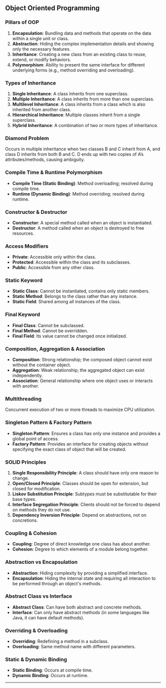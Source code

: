 ## Object Oriented Programming

### Pillars of OOP
1. **Encapsulation**: Bundling data and methods that operate on the data within a single unit or class.
2. **Abstraction**: Hiding the complex implementation details and showing only the necessary features.
3. **Inheritance**: Creating a new class from an existing class to reuse, extend, or modify behaviors.
4. **Polymorphism**: Ability to present the same interface for different underlying forms (e.g., method overriding and overloading).

### Types of Inheritance
1. **Single Inheritance**: A class inherits from one superclass.
2. **Multiple Inheritance**: A class inherits from more than one superclass.
3. **Multilevel Inheritance**: A class inherits from a class which is also inherited from another class.
4. **Hierarchical Inheritance**: Multiple classes inherit from a single superclass.
5. **Hybrid Inheritance**: A combination of two or more types of inheritance.

### Diamond Problem
Occurs in multiple inheritance when two classes B and C inherit from A, and class D inherits from both B and C. D ends up with two copies of A’s attributes/methods, causing ambiguity.

### Compile Time & Runtime Polymorphism
- **Compile Time (Static Binding)**: Method overloading; resolved during compile time.
- **Runtime (Dynamic Binding)**: Method overriding; resolved during runtime.

### Constructor & Destructor
- **Constructor**: A special method called when an object is instantiated.
- **Destructor**: A method called when an object is destroyed to free resources.

### Access Modifiers
- **Private**: Accessible only within the class.
- **Protected**: Accessible within the class and its subclasses.
- **Public**: Accessible from any other class.

### Static Keyword
- **Static Class**: Cannot be instantiated, contains only static members.
- **Static Method**: Belongs to the class rather than any instance.
- **Static Field**: Shared among all instances of the class.

### Final Keyword
- **Final Class**: Cannot be subclassed.
- **Final Method**: Cannot be overridden.
- **Final Field**: Its value cannot be changed once initialized.

### Composition, Aggregation & Association
- **Composition**: Strong relationship; the composed object cannot exist without the container object.
- **Aggregation**: Weak relationship; the aggregated object can exist independently.
- **Association**: General relationship where one object uses or interacts with another.

### Multithreading
Concurrent execution of two or more threads to maximize CPU utilization.

### Singleton Pattern & Factory Pattern
- **Singleton Pattern**: Ensures a class has only one instance and provides a global point of access.
- **Factory Pattern**: Provides an interface for creating objects without specifying the exact class of object that will be created.

### SOLID Principles
1. **Single Responsibility Principle**: A class should have only one reason to change.
2. **Open/Closed Principle**: Classes should be open for extension, but closed for modification.
3. **Liskov Substitution Principle**: Subtypes must be substitutable for their base types.
4. **Interface Segregation Principle**: Clients should not be forced to depend on methods they do not use.
5. **Dependency Inversion Principle**: Depend on abstractions, not on concretions.

### Coupling & Cohesion
- **Coupling**: Degree of direct knowledge one class has about another.
- **Cohesion**: Degree to which elements of a module belong together.

### Abstraction vs Encapsulation
- **Abstraction**: Hiding complexity by providing a simplified interface.
- **Encapsulation**: Hiding the internal state and requiring all interaction to be performed through an object's methods.

### Abstract Class vs Interface
- **Abstract Class**: Can have both abstract and concrete methods.
- **Interface**: Can only have abstract methods (in some languages like Java, it can have default methods).

### Overriding & Overloading
- **Overriding**: Redefining a method in a subclass.
- **Overloading**: Same method name with different parameters.

### Static & Dynamic Binding
- **Static Binding**: Occurs at compile time.
- **Dynamic Binding**: Occurs at runtime.

---